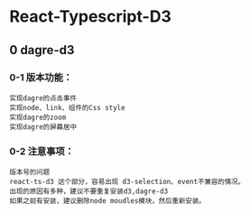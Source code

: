 # React-Typescript-D3

## 0 dagre-d3
### 0-1 版本功能：
```
实现dagre的点击事件
实现node、link、组件的Css style
实现dagre的zoom
实现dagre的屏幕居中
```
### 0-2 注意事项：
```
版本号的问题
react-ts-d3 这个部分，容易出现 d3-selection、event不兼容的情况。
出现的原因有多种，建议不要重复安装d3,dagre-d3
如果之前有安装，建议删除node moudles模块，然后重新安装。
```
